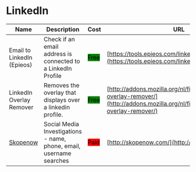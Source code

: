 # LinkedIn

| Name | Description | Cost | URL |
| --- | --- | --- | --- |
| Email to LinkedIn (Epieos) | Check if an email address is connected to a LinkedIn Profile | <mark style="background-color:green;">Free</mark> | [https://tools.epieos.com/linkedin.php](https://tools.epieos.com/linkedin.php) |
| LinkedIn Overlay Remover | Removes the overlay that displays over a linkedin profile. | <mark style="background-color:green;">Free</mark> | [http://addons.mozilla.org/nl/firefox/addon/linkedin-overlay-remover/](http://addons.mozilla.org/nl/firefox/addon/linkedin-overlay-remover/) |
| [Skopenow](../../../tools/skopenow/README.md) | Social Media Investigations - name, phone, email, username searches | <mark style="background-color:red;">Paid</mark> | [http://skopenow.com/](http://skopenow.com/) |